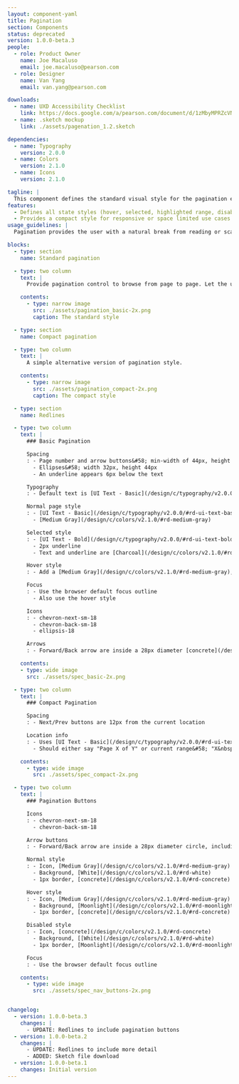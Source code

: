 ```yaml
---
layout: component-yaml
title: Pagination
section: Components
status: deprecated
version: 1.0.0-beta.3
people:
  - role: Product Owner
    name: Joe Macaluso
    email: joe.macaluso@pearson.com
  - role: Designer
    name: Van Yang
    email: van.yang@pearson.com

downloads:
  - name: UXD Accessibility Checklist
    link: https://docs.google.com/a/pearson.com/document/d/1zMbyMPRZcVNGwx13Tkhb4bjhPQq-s3YtQxf7D0LHZyw/edit?usp=sharing
  - name: .sketch mockup
    link: ./assets/pagenation_1.2.sketch

dependencies:
  - name: Typography
    version: 2.0.0
  - name: Colors
    version: 2.1.0
  - name: Icons
    version: 2.1.0

tagline: |
  This component defines the standard visual style for the pagination element.
features:
  - Defines all state styles (hover, selected, highlighted range, disabled)
  - Provides a compact style for responsive or space limited use cases
usage_guidelines: |
  Pagination provides the user with a natural break from reading or scanning the contents of the dataset, and allows them to re-evaluate whether they wish to continue looking through more data, or navigate away from the page.

blocks:
  - type: section
    name: Standard pagination

  - type: two column
    text: |
      Provide pagination control to browse from page to page. Let the user browse to the previous and next pages by providing links to such actions.

    contents:
      - type: narrow image
        src: ./assets/pagination_basic-2x.png
        caption: The standard style

  - type: section
    name: Compact pagination

  - type: two column
    text: |
      A simple alternative version of pagination style.

    contents:
      - type: narrow image
        src: ./assets/pagination_compact-2x.png
        caption: The compact style

  - type: section
    name: Redlines

  - type: two column
    text: |
      ### Basic Pagination

      Spacing
      : - Page number and arrow buttons&#58; min-width of 44px, height of 44px
        - Ellipses&#58; width 32px, height 44px
        - An underline appears 6px below the text

      Typography
      : - Default text is [UI Text - Basic](/design/c/typography/v2.0.0/#rd-ui-text-basic)

      Normal page style
      : - [UI Text - Basic](/design/c/typography/v2.0.0/#rd-ui-text-basic)
        - [Medium Gray](/design/c/colors/v2.1.0/#rd-medium-gray)

      Selected style
      : - [UI Text - Bold](/design/c/typography/v2.0.0/#rd-ui-text-bold)
        - 2px underline
        - Text and underline are [Charcoal](/design/c/colors/v2.1.0/#rd-charcoal)

      Hover style
      : - Add a [Medium Gray](/design/c/colors/v2.1.0/#rd-medium-gray), 2px underline to the normal style

      Focus
      : - Use the browser default focus outline
        - Also use the hover style

      Icons
      : - chevron-next-sm-18
        - chevron-back-sm-18
        - ellipsis-18

      Arrows
      : - Forward/Back arrow are inside a 28px diameter [concrete](/design/c/colors/v2.1.0/#rd-concrete) circle

    contents:
    - type: wide image
      src: ./assets/spec_basic-2x.png

  - type: two column
    text: |
      ### Compact Pagination

      Spacing
      : - Next/Prev buttons are 12px from the current location

      Location info
      : - Uses [UI Text - Basic](/design/c/typography/v2.0.0/#rd-ui-text-basic) style
        - Should either say "Page X of Y" or current range&#58; "X&nbsp;–&nbsp;Y of Z"

    contents:
      - type: wide image
        src: ./assets/spec_compact-2x.png

  - type: two column
    text: |
      ### Pagination Buttons

      Icons
      : - chevron-next-sm-18
        - chevron-back-sm-18

      Arrow buttons
      : - Forward/Back arrow are inside a 28px diameter circle, including border.

      Normal style
      : - Icon, [Medium Gray](/design/c/colors/v2.1.0/#rd-medium-gray)
        - Background, [White](/design/c/colors/v2.1.0/#rd-white)
        - 1px border, [concrete](/design/c/colors/v2.1.0/#rd-concrete)

      Hover style
      : - Icon, [Medium Gray](/design/c/colors/v2.1.0/#rd-medium-gray)
        - Background, [Moonlight](/design/c/colors/v2.1.0/#rd-moonlight)
        - 1px border, [concrete](/design/c/colors/v2.1.0/#rd-concrete)

      Disabled style
      : - Icon, [concrete](/design/c/colors/v2.1.0/#rd-concrete)
        - Background, [[White](/design/c/colors/v2.1.0/#rd-white)       
        - 1px border, [Moonlight](/design/c/colors/v2.1.0/#rd-moonlight)

      Focus
      : - Use the browser default focus outline

    contents:
      - type: wide image
        src: ./assets/spec_nav_buttons-2x.png


changelog:
  - version: 1.0.0-beta.3
    changes: |
      - UPDATE: Redlines to include pagination buttons
  - version: 1.0.0-beta.2
    changes: |
      - UPDATE: Redlines to include more detail
      - ADDED: Sketch file download
  - version: 1.0.0-beta.1
    changes: Initial version
---
```

